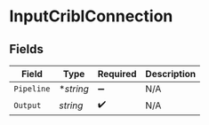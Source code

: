 # InputCriblConnection


## Fields

| Field              | Type               | Required           | Description        |
| ------------------ | ------------------ | ------------------ | ------------------ |
| `Pipeline`         | **string*          | :heavy_minus_sign: | N/A                |
| `Output`           | *string*           | :heavy_check_mark: | N/A                |
